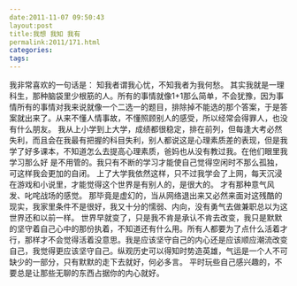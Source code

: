 ```yaml
---
date:2011-11-07 09:50:43
layout:post
title:我想 我知 我有
permalink:2011/171.html
categories:
tags:
---
```



我非常喜欢的一句话是： 知我者谓我心忧，不知我者为我何愁。
其实我就是一理科生，那种脑袋里少根筋的人。所有的事情就像1+1那么简单，不会犹豫，因为事情所有的事情对我来说就像一个二选一的题目，排除掉不能选的那个答案，于是答案就出来了。从来不懂人情事故，不懂照顾别人的感受，所以经常会得罪人，也没有什么朋友。
我从上小学到上大学，成绩都很稳定，排在前列，但每逢大考必然失利，而且会在我最有把握的科目失利，别人都说这是心理素质差的表现，但是我学了好多课本，不知道怎么去提高心理素质，爸妈也从没有教过我。在他们眼里我学习那么好 是不用管的。我只有不断的学习才能使自己觉得空闲时不那么孤独，可这样我会更加的自闭。
上了大学我依然这样，只不过我学会了上网，每天沉浸在游戏和小说里，才能觉得这个世界是有别人的，是很大的。 才有那种意气风发、叱咤战场的感觉。 那毕竟是虚幻的，当从网络退出来又必然来面对这残酷的现实，我家里条件不是很好，我又十分的懦弱、内向，没有勇气去做兼职总以为这世界还和以前一样。
世界早就变了，只是我不肯是承认不肯去改变，我只是默默的坚守着自己心中的那份执着，不知道还有什么用。所有人都要为了点什么活着才行，那样才不会觉得活着没意思。我是应该坚守自己的内心还是应该顺应潮流改变自己，我觉得更应该坚守自己。纵观历史可以得知时势造英雄，气运是一个人不可缺少的一部分，只有默默的走下去就好，何必多言。
平时玩些自己感兴趣的，不要总是让那些无聊的东西占据你的内心就好。